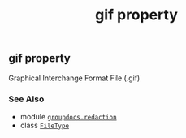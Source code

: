 ﻿---
title: gif property
second_title: GroupDocs.Redaction for Python via .NET API References
description: 
type: docs
url: /python-net/groupdocs.redaction/filetype/gif/
is_root: false
weight: 160
---

## gif property


Graphical Interchange Format File (.gif)

### See Also
* module [`groupdocs.redaction`](../../)
* class [`FileType`](/redaction/python-net/groupdocs.redaction/filetype)
